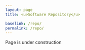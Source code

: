 ```yaml
---
layout: page
title: <u>Software Repository</u>

baselink: /repo/
permalink: /repo/
---
```


Page is under construction